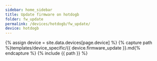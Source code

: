 ```yaml
---
sidebar: home_sidebar
title: Update firmware on hotdogb
folder: fw_update
permalink: /devices/hotdogb/fw_update/
device: hotdogb
---
```

{% assign device = site.data.devices[page.device] %}
{% capture path %}templates/device_specific/{{ device.firmware_update }}.md{% endcapture %}
{% include {{ path }} %}
